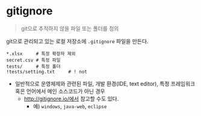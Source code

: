 # gitignore

> git으로 추적하지 않을 파일 또는 폴더를 정의

git으로 관리되고 있는 로컬 저장소에 `.gitignore` 파일을 만든다.

```
*.xlsx     # 특정 확장자 제외
secret.csv # 특정 파일
tests/     # 특정 폴더
!tests/setting.txt     # ! not
```

- 일반적으로 운영체제와 관련된 파일, 개발 환경(IDE, text editor), 특정 프레임워크 혹은 언어에서 메인 소스코드가 아닌 경우
  - http://gitignore.io/에서 참고할 수도 있다.
    - 예) `windows`, `java-web`, `eclipse`